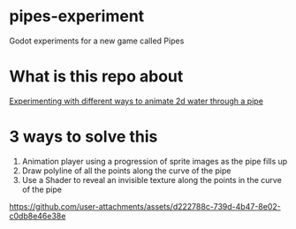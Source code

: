 # pipes-experiment
Godot experiments for a new game called Pipes

# What is this repo about
[Experimenting with different ways to animate 2d water through a pipe](https://forum.godotengine.org/t/ideas-for-animating-water-flowing-through-pipes/112876)

# 3 ways to solve this
1. Animation player using a progression of sprite images as the pipe fills up
2. Draw polyline of all the points along the curve of the pipe
3. Use a Shader to reveal an invisible texture along the points in the curve of the pipe

https://github.com/user-attachments/assets/d222788c-739d-4b47-8e02-c0db8e46e38e


